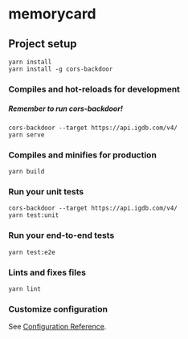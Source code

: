 # memorycard

## Project setup
```
yarn install
yarn install -g cors-backdoor
```

### Compiles and hot-reloads for development
##### Remember to run cors-backdoor!
```
cors-backdoor --target https://api.igdb.com/v4/
yarn serve
```

### Compiles and minifies for production
```
yarn build
```

### Run your unit tests
```
cors-backdoor --target https://api.igdb.com/v4/
yarn test:unit
```

### Run your end-to-end tests
```
yarn test:e2e
```

### Lints and fixes files
```
yarn lint
```

### Customize configuration
See [Configuration Reference](https://cli.vuejs.org/config/).
